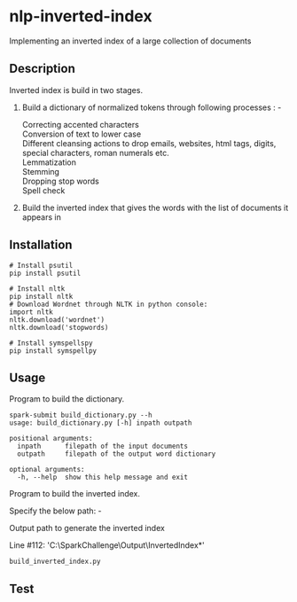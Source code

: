 # nlp-inverted-index
Implementing an inverted index of a large collection of documents

## Description
Inverted index is build in two stages. <br>

1. Build a dictionary of normalized tokens through following processes : - <br>

    Correcting accented characters <br>
    Conversion of text to lower case <br>
    Different cleansing actions to drop emails, websites, html tags, digits, special characters, roman numerals etc. <br>
    Lemmatization <br>
    Stemming <br>
    Dropping stop words <br>
    Spell check <br>
    
2. Build the inverted index that gives the words with the list of documents it appears in

## Installation

```console
# Install psutil
pip install psutil

# Install nltk
pip install nltk
# Download Wordnet through NLTK in python console:
import nltk
nltk.download('wordnet')
nltk.download('stopwords)

# Install symspellspy
pip install symspellpy
```

## Usage
Program to build the dictionary.

```Py Spark
spark-submit build_dictionary.py --h
usage: build_dictionary.py [-h] inpath outpath

positional arguments:
  inpath      filepath of the input documents
  outpath     filepath of the output word dictionary

optional arguments:
  -h, --help  show this help message and exit
```

Program to build the inverted index.

Specify the below path: - 

Output path to generate the inverted index

Line #112: 'C:\SparkChallenge\Output\InvertedIndex\*'
	
```Py Spark
build_inverted_index.py
```

## Test
